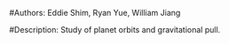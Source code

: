 #Authors:
Eddie Shim,
Ryan Yue,
William Jiang

#Description:
Study of planet orbits and gravitational pull.
